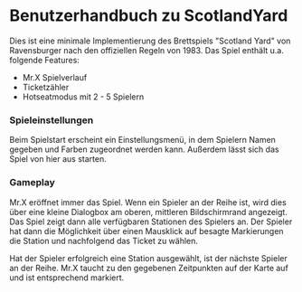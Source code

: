 Benutzerhandbuch zu ScotlandYard
===================

Dies ist eine minimale Implementierung des Brettspiels
"Scotland Yard" von Ravensburger nach den offiziellen Regeln
von 1983. Das Spiel enthält u.a. folgende Features:

 * Mr.X Spielverlauf
 * Ticketzähler
 * Hotseatmodus mit 2 - 5 Spielern

### Spieleinstellungen

Beim Spielstart erscheint ein Einstellungsmenü, in dem Spielern
Namen gegeben und Farben zugeordnet werden kann. Außerdem lässt
sich das Spiel von hier aus starten.

### Gameplay

Mr.X eröffnet immer das Spiel. Wenn ein Spieler an der Reihe ist, wird dies
über eine kleine Dialogbox am oberen, mittleren Bildschirmrand angezeigt.
Das Spiel zeigt dann alle verfügbaren Stationen des Spielers an. Der Spieler
hat dann die Möglichkeit über einen Mausklick auf besagte Markierungen die
Station und nachfolgend das Ticket zu wählen.

Hat der Spieler erfolgreich eine Station ausgewählt, ist der nächste Spieler
an der Reihe. Mr.X taucht zu den gegebenen Zeitpunkten auf der
Karte auf und ist entsprechend markiert.
